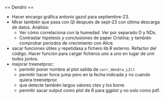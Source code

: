 == Dendro ==
- Hacer encargo gráfica antonio gazol para septiembre-23.
- Mirar también que pasa con QI después de sept-23 con última descarga de datos.
Análisis:
	- Ver cómo correlaciona con la humedad. Ver por separado D y NDs.
	- Contrastar hipótesis y conclusiones de paper Cristina; y también comprobar periodos de crecimiento con Alice.
- sacar funciones útiles y repetidasa a fichero lib.R externo. Refactor del código. Hacer función para cargar ficheros uno a uno en lugar de unir todos juntos.
- mejorar treenetproc:
	* permitir poner nombre al plot salida de `corr_dendro_L2()`
	* permitir hacer force jump pero en la fecha indicada y no cuando quiera treenetproc
	* que detecte también largos valores ctes y los borre.
	* permitir sacar output como plot de R para ggplot y no solo como pdf.
